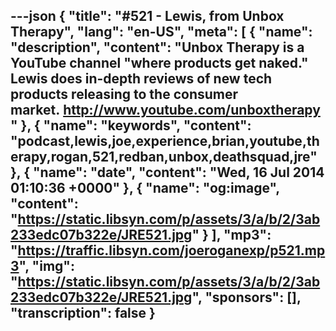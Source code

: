 ---json
{
  "title": "#521 - Lewis, from Unbox Therapy",
  "lang": "en-US",
  "meta": [
    {
      "name": "description",
      "content": "Unbox Therapy is a YouTube channel \"where products get naked.\" Lewis does in-depth reviews of new tech products releasing to the consumer market. http://www.youtube.com/unboxtherapy"
    },
    {
      "name": "keywords",
      "content": "podcast,lewis,joe,experience,brian,youtube,therapy,rogan,521,redban,unbox,deathsquad,jre"
    },
    {
      "name": "date",
      "content": "Wed, 16 Jul 2014 01:10:36 +0000"
    },
    {
      "name": "og:image",
      "content": "https://static.libsyn.com/p/assets/3/a/b/2/3ab233edc07b322e/JRE521.jpg"
    }
  ],
  "mp3": "https://traffic.libsyn.com/joeroganexp/p521.mp3",
  "img": "https://static.libsyn.com/p/assets/3/a/b/2/3ab233edc07b322e/JRE521.jpg",
  "sponsors": [],
  "transcription": false
}
---
<episode-header />

<timemark seconds="0" />

<transcribe-call-to-action />

<episode-footer />